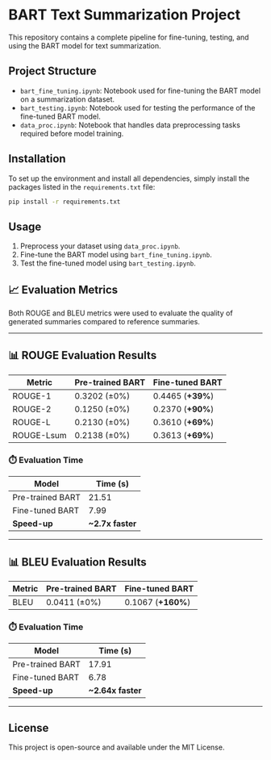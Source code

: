 # BART Text Summarization Project

This repository contains a complete pipeline for fine-tuning, testing, and using the BART model for text summarization.

## Project Structure

- `bart_fine_tuning.ipynb`: Notebook used for fine-tuning the BART model on a summarization dataset.
- `bart_testing.ipynb`: Notebook used for testing the performance of the fine-tuned BART model.
- `data_proc.ipynb`: Notebook that handles data preprocessing tasks required before model training.

## Installation

To set up the environment and install all dependencies, simply install the packages listed in the `requirements.txt` file:

```bash
pip install -r requirements.txt
```

## Usage

1. Preprocess your dataset using `data_proc.ipynb`.
2. Fine-tune the BART model using `bart_fine_tuning.ipynb`.
3. Test the fine-tuned model using `bart_testing.ipynb`.

## 📈 Evaluation Metrics

Both ROUGE and BLEU metrics were used to evaluate the quality of generated summaries compared to reference summaries.

---

## 📊 ROUGE Evaluation Results

| Metric        | Pre-trained BART | Fine-tuned BART |
|---------------|------------------|-----------------|
| ROUGE-1       | 0.3202 (±0%)     | 0.4465 (**+39%**) |
| ROUGE-2       | 0.1250 (±0%)     | 0.2370 (**+90%**) |
| ROUGE-L       | 0.2130 (±0%)     | 0.3610 (**+69%**) |
| ROUGE-Lsum    | 0.2138 (±0%)     | 0.3613 (**+69%**) |

### ⏱️ Evaluation Time

| Model           | Time (s)     |
|------------------|--------------|
| Pre-trained BART | 21.51        |
| Fine-tuned BART  | 7.99         |
| **Speed-up**     | **~2.7x faster** |

---

## 📊 BLEU Evaluation Results

| Metric   | Pre-trained BART | Fine-tuned BART |
|----------|------------------|-----------------|
| BLEU     | 0.0411 (±0%)     | 0.1067 (**+160%**) |

### ⏱️ Evaluation Time

| Model           | Time (s)     |
|------------------|--------------|
| Pre-trained BART | 17.91        |
| Fine-tuned BART  | 6.78         |
| **Speed-up**     | **~2.64x faster** |

---

## License

This project is open-source and available under the MIT License.
